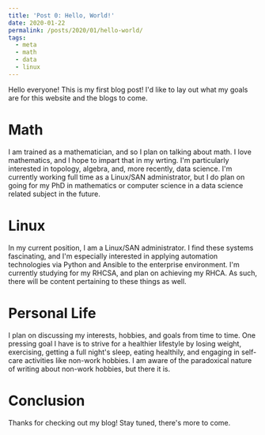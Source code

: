```yaml
---
title: 'Post 0: Hello, World!'
date: 2020-01-22
permalink: /posts/2020/01/hello-world/
tags:
  - meta
  - math
  - data
  - linux
---
```


Hello everyone! This is my first blog post! I'd like to lay out what my goals are for this website and the blogs to come.

Math
======
I am trained as a mathematician, and so I plan on talking about math. I love mathematics, and I hope to impart that in my wrting. I'm particularly interested in topology, algebra, and, more recently, data science. I'm currently working full time as a Linux/SAN administrator, but I do plan on going for my PhD in mathematics or computer science in a data science related subject in the future.

Linux
======
In my current position, I am a Linux/SAN administrator. I find these systems fascinating, and I'm especially interested in applying automation technologies via Python and Ansible to the enterprise environment. I'm currently studying for my RHCSA, and plan on achieving my RHCA. As such, there will be content pertaining to these things as well.

Personal Life
======
I plan on discussing my interests, hobbies, and goals from time to time. One pressing goal I have is to strive for a healthier lifestyle by losing weight, exercising, getting a full night's sleep, eating healthily, and engaging in self-care activities like non-work hobbies. I am aware of the paradoxical nature of writing about non-work hobbies, but there it is. 

Conclusion
======
Thanks for checking out my blog! Stay tuned, there's more to come.
